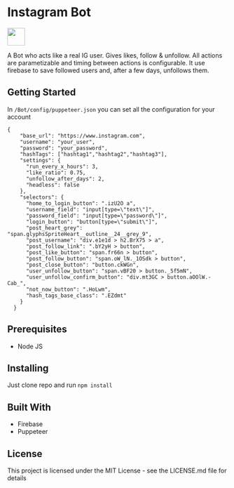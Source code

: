 # Instagram Bot

<img src="https://media.giphy.com/media/vFKqnCdLPNOKc/giphy.gif" width="40" height="40" />

A Bot who acts like a real IG user. Gives likes, follow & unfollow. All actions are parametizable and timing between actions is configurable. It use firebase to save followed users and, after a few days, unfollows them.

## Getting Started

In ```/Bot/config/puppeteer.json``` you can set all the configuration for your account
```
{
    "base_url": "https://www.instagram.com",
    "username": "your_user",
    "password": "your_password",
    "hashTags": ["hashtag1","hashtag2","hashtag3"],
    "settings": {
      "run_every_x_hours": 3,
      "like_ratio": 0.75,
      "unfollow_after_days": 2,
      "headless": false
    },
    "selectors": {
      "home_to_login_button": ".izU2O a",
      "username_field": "input[type=\"text\"]",
      "password_field": "input[type=\"password\"]",
      "login_button": "button[type=\"submit\"]",
      "post_heart_grey": "span.glyphsSpriteHeart__outline__24__grey_9",
      "post_username": "div.e1e1d > h2.BrX75 > a",
      "post_follow_link": ".bY2yH > button",
      "post_like_button": "span.fr66n > button",
      "post_follow_button": "span.oW_lN._1OSdk > button",
      "post_close_button": "button.ckWGn",
      "user_unfollow_button": "span.vBF20 > button._5f5mN",
      "user_unfollow_confirm_button": "div.mt3GC > button.aOOlW.-Cab_",
      "not_now_button": ".HoLwm",
      "hash_tags_base_class": ".EZdmt"
    }
  }
```
## Prerequisites

* Node JS


## Installing

Just clone repo and run ```npm install```

## Built With

* Firebase
* Puppeteer

## License

This project is licensed under the MIT License - see the LICENSE.md file for details

